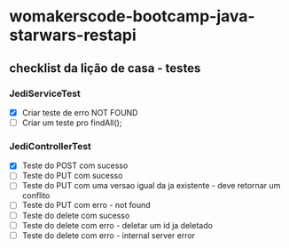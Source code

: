# womakerscode-bootcamp-java-starwars-restapi

## checklist da lição de casa - testes

### JediServiceTest

- [x] Criar teste de erro NOT FOUND
- [ ] Criar um teste pro findAll();
  
### JediControllerTest
- [x] Teste do POST com sucesso
- [ ] Teste do PUT com sucesso
- [ ] Teste do PUT com uma versao igual da ja existente - deve retornar um conflito
- [ ] Teste do PUT com erro - not found
- [ ] Teste do delete com sucesso
- [ ] Teste do delete com erro - deletar um id ja deletado
- [ ] Teste do delete com erro - internal server error
